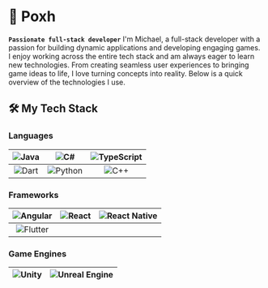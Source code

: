 # 👻 Poxh 
**`Passionate full-stack developer`**
I'm Michael, a full-stack developer with a passion for building dynamic applications and developing engaging games. I enjoy working across the entire tech stack and am always eager to learn new technologies. From creating seamless user experiences to bringing game ideas to life, I love turning concepts into reality. Below is a quick overview of the technologies I use.

## 🛠️ My Tech Stack

### **Languages**

| ![Java](https://img.shields.io/badge/-Java-007396?style=flat&logo=java&logoColor=white&labelColor=black) | ![C#](https://img.shields.io/badge/-C%23-239120?style=flat&logo=c-sharp&logoColor=white&labelColor=black) | ![TypeScript](https://img.shields.io/badge/-TypeScript-007ACC?style=flat&logo=typescript&logoColor=white&labelColor=black) |
|:--:|:--:|:--:|
| ![Dart](https://img.shields.io/badge/-Dart-0175C2?style=flat&logo=dart&logoColor=white&labelColor=black) | ![Python](https://img.shields.io/badge/-Python-3776AB?style=flat&logo=python&logoColor=white&labelColor=black) | ![C++](https://img.shields.io/badge/-C++-00599C?style=flat&logo=c%2B%2B&logoColor=white&labelColor=black) |

### **Frameworks**

| ![Angular](https://img.shields.io/badge/-Angular-DD0031?style=flat&logo=angular&logoColor=white&labelColor=black) | ![React](https://img.shields.io/badge/-React-61DAFB?style=flat&logo=react&logoColor=white&labelColor=black) | ![React Native](https://img.shields.io/badge/-React%20Native-61DAFB?style=flat&logo=react&logoColor=white&labelColor=black) |
|:--:|:--:|:--:|
| ![Flutter](https://img.shields.io/badge/-Flutter-02569B?style=flat&logo=flutter&logoColor=white&labelColor=black) |

### **Game Engines**

| ![Unity](https://img.shields.io/badge/-Unity-000000?style=flat&logo=unity&logoColor=white&labelColor=black) | ![Unreal Engine](https://img.shields.io/badge/-Unreal%20Engine-313131?style=flat&logo=unreal-engine&logoColor=white&labelColor=black) |
|:--:|:--:|
